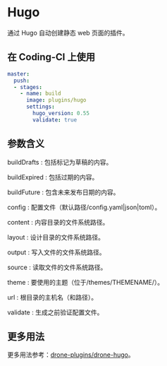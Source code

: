# Hugo

通过 Hugo 自动创建静态 web 页面的插件。

## 在 Coding-CI 上使用

```yml
master:
  push:
  - stages:
    - name: build
      image: plugins/hugo
      settings:
        hugo_version: 0.55
        validate: true
```

## 参数含义

buildDrafts
: 包括标记为草稿的内容。

buildExpired
: 包括过期的内容。

buildFuture
: 包含未来发布日期的内容。

config
: 配置文件（默认路径/config.yaml|json|toml）。

content
: 内容目录的文件系统路径。

layout
: 设计目录的文件系统路径。

output
: 写入文件的文件系统路径。

source
: 读取文件的文件系统路径。

theme
: 要使用的主题（位于/themes/THEMENAME/）。

url
: 根目录的主机名（和路径）。

validate
: 生成之前验证配置文件。

## 更多用法

更多用法参考：[drone-plugins/drone-hugo](https://github.com/drone-plugins/drone-hugo)。
